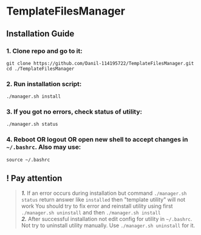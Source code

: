 # TemplateFilesManager

## Installation Guide

### 1. Clone repo and go to it:

```shell
git clone https://github.com/Danil-114195722/TemplateFilesManager.git
cd ./TemplateFilesManager
```

### 2. Run installation script:

```shell
./manager.sh install
```

### 3. If you got no errors, check status of utility:

```shell
./manager.sh status
```

### 4. Reboot OR logout OR open new shell to accept changes in `~/.bashrc`. Also may use:

```shell
source ~/.bashrc
```

## ! Pay attention

> ___1.___ If an error occurs during installation but command `./manager.sh status` return answer like `installed` then "template utility" will not work
> You should try to fix error and reinstall utility using first `./manager.sh uninstall` and then `./manager.sh install`
> <br>
> ___2.___ After successful installation not edit config for utility in `~/.bashrc`. Not try to uninstall utility manually. Use `./manager.sh uninstall` for it.
